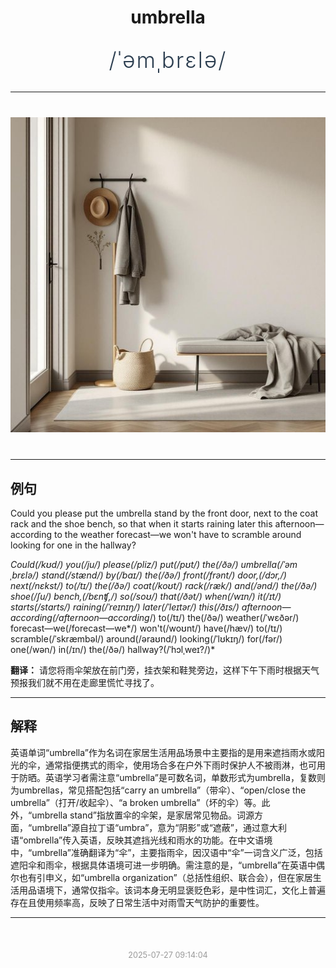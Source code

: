 <div align="center">

# umbrella

<div style="margin: 30px 0;">
<h1 style="font-size: 2.5em; font-weight: 300; letter-spacing: 2px; margin: 0; color: #2c3e50;">
/ˈəmˌbrɛlə/
</h1>
</div>

</div>

---

<div align="center" style="margin: 40px 0;">

![umbrella](images/umbrella.png)

</div>

---

## 例句

Could you please put the umbrella stand by the front door, next to the coat rack and the shoe bench, so that when it starts raining later this afternoon—according to the weather forecast—we won't have to scramble around looking for one in the hallway?

*Could(/kʊd/) you(/ju/) please(/pliz/) put(/pʊt/) the(/ðə/) umbrella(/ˈəmˌbrɛlə/) stand(/stænd/) by(/baɪ/) the(/ðə/) front(/frənt/) door,(/dɔr,/) next(/nɛkst/) to(/tɪ/) the(/ðə/) coat(/koʊt/) rack(/ræk/) and(/ənd/) the(/ðə/) shoe(/ʃu/) bench,(/bɛnʧ,/) so(/soʊ/) that(/ðət/) when(/wɪn/) it(/ɪt/) starts(/stɑrts/) raining(/ˈreɪnɪŋ/) later(/ˈleɪtər/) this(/ðɪs/) afternoon—according(/afternoon—according*/) to(/tɪ/) the(/ðə/) weather(/ˈwɛðər/) forecast—we(/forecast—we*/) won't(/woʊnt/) have(/hæv/) to(/tɪ/) scramble(/ˈskræmbəl/) around(/əraʊnd/) looking(/ˈlʊkɪŋ/) for(/fər/) one(/wən/) in(/ɪn/) the(/ðə/) hallway?(/ˈhɔlˌweɪ?/)*

**翻译：** 请您将雨伞架放在前门旁，挂衣架和鞋凳旁边，这样下午下雨时根据天气预报我们就不用在走廊里慌忙寻找了。

---

## 解释

英语单词“umbrella”作为名词在家居生活用品场景中主要指的是用来遮挡雨水或阳光的伞，通常指便携式的雨伞，使用场合多在户外下雨时保护人不被雨淋，也可用于防晒。英语学习者需注意“umbrella”是可数名词，单数形式为umbrella，复数则为umbrellas，常见搭配包括“carry an umbrella”（带伞）、“open/close the umbrella”（打开/收起伞）、“a broken umbrella”（坏的伞）等。此外，“umbrella stand”指放置伞的伞架，是家居常见物品。词源方面，“umbrella”源自拉丁语“umbra”，意为“阴影”或“遮蔽”，通过意大利语“ombrella”传入英语，反映其遮挡光线和雨水的功能。在中文语境中，“umbrella”准确翻译为“伞”，主要指雨伞，因汉语中“伞”一词含义广泛，包括遮阳伞和雨伞，根据具体语境可进一步明确。需注意的是，“umbrella”在英语中偶尔也有引申义，如“umbrella organization”（总括性组织、联合会），但在家居生活用品语境下，通常仅指伞。该词本身无明显褒贬色彩，是中性词汇，文化上普遍存在且使用频率高，反映了日常生活中对雨雪天气防护的重要性。


---

<div align="center" style="margin-top: 50px;">
<small style="color: #999; font-size: 0.9em;">2025-07-27 09:14:04</small>
</div>
